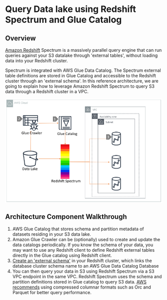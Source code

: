 # Query Data lake using Redshift Spectrum and Glue Catalog

## Overview

[Amazon Redshift](https://aws.amazon.com/redshift/) Spectrum is a massively parallel query engine that can run queries against your S3 datalake through 'external tables', without loading data into your Redshift cluster.

Spectrum is integrated with AWS Glue Data Catalog. The Spectrum external table definitions are stored in Glue Catalog and accessible to the Redshift cluster through an 'external schema'. In this reference architecture, we are going to explain how to leverage Amazon Redshift Spectrum to query S3 data through a Redshift cluster in a VPC.

![Query Data lake using Spectrum](../../.gitbook/assets/analytics-redshift-spectrum.png)

## Architecture Component Walkthrough

1. AWS Glue Catalog that stores schema and partition metadata of datasets residing in your S3 data lake.
2. Amazon Glue Crawler can be \(optionally\) used to create and update the data catalogs periodically. If you know the schema of your data, you may want to use any Redshift client to define Redshift external tables directly in the Glue catalog using Redshift client.
3. [Create an 'external schema'](https://docs.aws.amazon.com/redshift/latest/dg/c-spectrum-external-schemas.html) in your Redshift cluster, which links the database cluster schema name to an AWS Glue Data Catalog Database
4. You can then query your data in S3 using Redshift Spectrum via a S3 VPC endpoint in the same VPC. Redshift Spectrum uses the schema and partition definitions stored in Glue catalog to query S3 data. [AWS recommends](https://aws.amazon.com/blogs/big-data/10-best-practices-for-amazon-redshift-spectrum/) using compressed columnar formats such as Orc and Parquet for better query performance.

